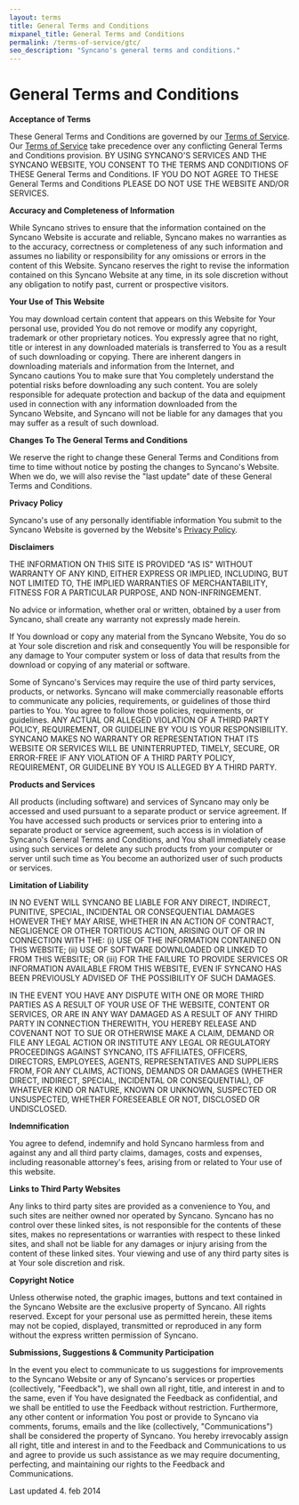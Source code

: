 ```yaml
---
layout: terms
title: General Terms and Conditions
mixpanel_title: General Terms and Conditions
permalink: /terms-of-service/gtc/
seo_description: "Syncano's general terms and conditions."
---
```


<h1>General Terms and Conditions</h1>
<b>Acceptance of Terms</b>

These General Terms and Conditions are governed by our <a title="Terms of Service" href="/terms-of-service/">Terms of Service</a>. Our <a title="Terms of Service" href="/terms-of-service/">Terms of Service</a> take precedence over any conflicting General Terms and Conditions provision. BY USING SYNCANO'S SERVICES AND THE SYNCANO WEBSITE, YOU CONSENT TO THE TERMS AND CONDITIONS OF THESE General Terms and Conditions. IF YOU DO NOT AGREE TO THESE General Terms and Conditions PLEASE DO NOT USE THE WEBSITE AND/OR SERVICES.

<b>Accuracy and Completeness of Information</b>

While Syncano strives to ensure that the information contained on the Syncano Website is accurate and reliable, Syncano makes no warranties as to the accuracy, correctness or completeness of any such information and assumes no liability or responsibility for any omissions or errors in the content of this Website. Syncano reserves the right to revise the information contained on this Syncano Website at any time, in its sole discretion without any obligation to notify past, current or prospective visitors.

<b>Your Use of This Website</b>

You may download certain content that appears on this Website for Your personal use, provided You do not remove or modify any copyright, trademark or other proprietary notices. You expressly agree that no right, title or interest in any downloaded materials is transferred to You as a result of such downloading or copying. There are inherent dangers in downloading materials and information from the Internet, and Syncano cautions You to make sure that You completely understand the potential risks before downloading any such content. You are solely responsible for adequate protection and backup of the data and equipment used in connection with any information downloaded from the Syncano Website, and Syncano will not be liable for any damages that you may suffer as a result of such download.

<b>Changes To The General Terms and Conditions</b>

We reserve the right to change these General Terms and Conditions from time to time without notice by posting the changes to Syncano's Website. When we do, we will also revise the "last update" date of these General Terms and Conditions.

<b>Privacy Policy</b>

Syncano's use of any personally identifiable information You submit to the Syncano Website is governed by the Website's <a title="Syncano Privacy Policy" href="/terms-of-service/privacy/">Privacy Policy</a>.

<b>Disclaimers</b>

THE INFORMATION ON THIS SITE IS PROVIDED "AS IS" WITHOUT WARRANTY OF ANY KIND, EITHER EXPRESS OR IMPLIED, INCLUDING, BUT NOT LIMITED TO, THE IMPLIED WARRANTIES OF MERCHANTABILITY, FITNESS FOR A PARTICULAR PURPOSE, AND NON-INFRINGEMENT.

No advice or information, whether oral or written, obtained by a user from Syncano, shall create any warranty not expressly made herein.

If You download or copy any material from the Syncano Website, You do so at Your sole discretion and risk and consequently You will be responsible for any damage to Your computer system or loss of data that results from the download or copying of any material or software.

Some of Syncano's Services may require the use of third party services, products, or networks. Syncano will make commercially reasonable efforts to communicate any policies, requirements, or guidelines of those third parties to You. You agree to follow those policies, requirements, or guidelines. ANY ACTUAL OR ALLEGED VIOLATION OF A THIRD PARTY POLICY, REQUIREMENT, OR GUIDELINE BY YOU IS YOUR RESPONSIBILITY. SYNCANO MAKES NO WARRANTY OR REPRESENTATION THAT ITS WEBSITE OR SERVICES WILL BE UNINTERRUPTED, TIMELY, SECURE, OR ERROR-FREE IF ANY VIOLATION OF A THIRD PARTY POLICY, REQUIREMENT, OR GUIDELINE BY YOU IS ALLEGED BY A THIRD PARTY.

<b>Products and Services</b>

All products (including software) and services of Syncano may only be accessed and used pursuant to a separate product or service agreement. If You have accessed such products or services prior to entering into a separate product or service agreement, such access is in violation of Syncano's General Terms and Conditions, and You shall immediately cease using such services or delete any such products from your computer or server until such time as You become an authorized user of such products or services.

<b>Limitation of Liability</b>

IN NO EVENT WILL SYNCANO BE LIABLE FOR ANY DIRECT, INDIRECT, PUNITIVE, SPECIAL, INCIDENTAL OR CONSEQUENTIAL DAMAGES HOWEVER THEY MAY ARISE, WHETHER IN AN ACTION OF CONTRACT, NEGLIGENCE OR OTHER TORTIOUS ACTION, ARISING OUT OF OR IN CONNECTION WITH THE: (i) USE OF THE INFORMATION CONTAINED ON THIS WEBSITE; (ii) USE OF SOFTWARE DOWNLOADED OR LINKED TO FROM THIS WEBSITE; OR (iii) FOR THE FAILURE TO PROVIDE SERVICES OR INFORMATION AVAILABLE FROM THIS WEBSITE, EVEN IF SYNCANO HAS BEEN PREVIOUSLY ADVISED OF THE POSSIBILITY OF SUCH DAMAGES.

IN THE EVENT YOU HAVE ANY DISPUTE WITH ONE OR MORE THIRD PARTIES AS A RESULT OF YOUR USE OF THE WEBSITE, CONTENT OR SERVICES, OR ARE IN ANY WAY DAMAGED AS A RESULT OF ANY THIRD PARTY IN CONNECTION THEREWITH, YOU HEREBY RELEASE AND COVENANT NOT TO SUE OR OTHERWISE MAKE A CLAIM, DEMAND OR FILE ANY LEGAL ACTION OR INSTITUTE ANY LEGAL OR REGULATORY PROCEEDINGS AGAINST SYNCANO, ITS AFFILIATES, OFFICERS, DIRECTORS, EMPLOYEES, AGENTS, REPRESENTATIVES AND SUPPLIERS FROM, FOR ANY CLAIMS, ACTIONS, DEMANDS OR DAMAGES (WHETHER DIRECT, INDIRECT, SPECIAL, INCIDENTAL OR CONSEQUENTIAL), OF WHATEVER KIND OR NATURE, KNOWN OR UNKNOWN, SUSPECTED OR UNSUSPECTED, WHETHER FORESEEABLE OR NOT, DISCLOSED OR UNDISCLOSED.

<b>Indemnification</b>

You agree to defend, indemnify and hold Syncano harmless from and against any and all third party claims, damages, costs and expenses, including reasonable attorney's fees, arising from or related to Your use of this website.

<b>Links to Third Party Websites</b>

Any links to third party sites are provided as a convenience to You, and such sites are neither owned nor operated by Syncano. Syncano has no control over these linked sites, is not responsible for the contents of these sites, makes no representations or warranties with respect to these linked sites, and shall not be liable for any damages or injury arising from the content of these linked sites. Your viewing and use of any third party sites is at Your sole discretion and risk.

<b>Copyright Notice</b>

Unless otherwise noted, the graphic images, buttons and text contained in the Syncano Website are the exclusive property of Syncano. All rights reserved. Except for your personal use as permitted herein, these items may not be copied, displayed, transmitted or reproduced in any form without the express written permission of Syncano.

<b>Submissions, Suggestions &amp; Community Participation</b>

In the event you elect to communicate to us suggestions for improvements to the Syncano Website or any of Syncano's services or properties (collectively, "Feedback"), we shall own all right, title, and interest in and to the same, even if You have designated the Feedback as confidential, and we shall be entitled to use the Feedback without restriction. Furthermore, any other content or information You post or provide to Syncano via comments, forums, emails and the like (collectively, "Communications") shall be considered the property of Syncano. You hereby irrevocably assign all right, title and interest in and to the Feedback and Communications to us and agree to provide us such assistance as we may require documenting, perfecting, and maintaining our rights to the Feedback and Communications.

Last updated 4. feb 2014

